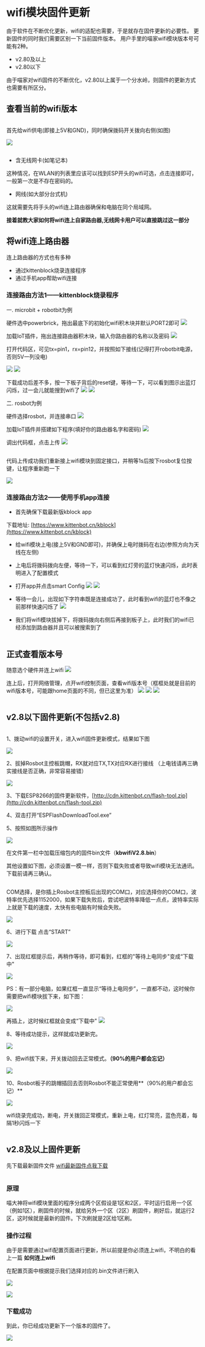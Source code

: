 # wifi模块固件更新 

由于软件在不断优化更新，wifi的适配也需要，于是就存在固件更新的必要性。 
更新固件的同时我们需要区别一下当前固件版本。
用户手里的喵家wifi模块版本号可能有2种。 

- v2.80及以上
- v2.80以下  

由于喵家对wifi固件的不断优化，v2.80以上属于一个分水岭，则固件的更新方式也需要有所区分。  

## 查看当前的wifi版本

```important:: 要查看当前wifi版本，第一件事就是需要先连接wifi，而后才位于kittenblock的wifi管理面板中查看信息。
``` 

首先给wifi供电(即接上5V和GND)，同时确保拨码开关拨向右侧(如图)

![](images/wifiUG_1.png) 

```important:: 接着是确认连接wifi存在2种情况，分别就是你使用的电脑是否含有无线网卡
```

- 含无线网卡(如笔记本)  

这种情况，在WLAN的列表里应该可以找到ESP开头的wifi可选，点击连接即可，一般第一次是不存在密码的。 

- 网线(如大部分台式机) 

这就需要先将手头的wifi连上路由器确保和电脑在同个局域网。 

**接着就教大家如何将wifi连上自家路由器,无线网卡用户可以直接跳过这一部分**

## 将wifi连上路由器 

连上路由器的方式也有多种 

- 通过kittenblock烧录连接程序 
- 通过手机app帮助wifi连接 

### 连接路由方法1——kittenblock烧录程序 

一. microbit + robotbit为例  

硬件选中powerbrick，拖出最底下的初始化wifi积木块并默认PORT2即可 
![](images/wifiUG_2.png)  

加载IoT插件，拖出连接路由器积木块，输入你路由器的名称以及密码 
![](images/wifiUG_4.png)  

打开代码区，可见tx=pin1，rx=pin12，并按照如下接线(记得打开robotbit电源，否则5V一列没电)

![](images/wifiUG_3.png)
![](images/wifiUG_5.png)   

下载成功后差不多，按一下板子背后的reset键，等待一下，可以看到图示出蓝灯闪烁，过一会儿就能搜到wifi了
![](images/wifiUG_6.png)
![](images/wifiUG_7.png) 

二. rosbot为例 

硬件选择rosbot，并连接串口
![](images/wifiUG_11.png)  

加载IoT插件并搭建如下程序(填好你的路由器名字和密码)
![](images/wifiUG_12.png)   

调出代码框，点击上传
![](images/wifiUG_14.png)  

```attention:: 上传代码的时候需要提前将wifi模块拔掉
``` 

代码上传成功我们重新接上wifi模块到固定接口，并稍等1s后按下rosbot复位按键，让程序重新跑一下 

![](images/wifiUG_15.png)   

### 连接路由方法2——使用手机app连接 

- 首先确保下载最新版kblock app 

下载地址: [https://www.kittenbot.cn/kblock](https://www.kittenbot.cn/kblock) 

- 给wifi模块上电(接上5V和GND即可)，并确保上电时拨码在右边(参照方向为天线在左侧)

- 上电后将拨码拨向左便，等待一下，可以看到红灯旁的蓝灯快速闪烁，此时表明进入了配置模式 

- 打开app并点击smart Config
![](images/wifiUG_16.png) 
![](images/wifiUG_17.png)  

- 等待一会儿，出现如下字符串既是连接成功了，此时看到wifi的蓝灯也不像之前那样快速闪烁了 
![](images/wifiUG_18.png)  

- 我们将wifi模块拔掉下，将拨码拨向右侧后再接到板子上，此时我们的wifi已经添加到路由器并且可以被搜索到了 

```attention:: 拔下来是为了断电，这一步是必须的
```

## 正式查看版本号 

随意选个硬件并连上wifi 
![](images/wifiUG_7.png)  

连上后，打开网络管理，点开wifi控制页面，查看wifi版本号（框框处就是目前的wifi版本号，可能跟home页面的不同，但已这里为准）
![](images/wifiUG_8.png)
![](images/wifiUG_9.png)
![](images/wifiUG_10.png)  

```important:: 如此一来我们既了解了如何连上wifi并查看版本号，而后根据版本号选择以下的更新方式
``` 

## v2.8以下固件更新(不包括v2.8) 

```attention::如果是v2.8及以上用户，这一步可以跳过。更新固件要么使用rosbot，要么只能使用[USB转TTL模块]（淘宝可以搜到）
```

1、拨动wifi的设置开关，进入wifi固件更新模式，结果如下图

![](images/update01.png)

2、拔掉Rosbot主控板跳帽，RX就对应TX,TX对应RX进行接线 
（上电钱请再三确实接线是否正确，非常容易接错）

![](images/update02.jpg)


3、下载ESP8266的固件更新软件，[http://cdn.kittenbot.cn/flash-tool.zip](http://cdn.kittenbot.cn/flash-tool.zip)

4、双击打开“ESPFlashDownloadTool.exe”

5、按照如图所示操作

![](images/update03.jpg)



在文件第一栏中加载压缩包内的固件bin文件（**kbwifiV2.8.bin**）

其他设置如下图，必须设置一模一样，否则下载失败或者导致wifi模块无法通讯。下载前请再三确认。

```attention:: 左上角一定要勾上，不够相当于没选固件，烧了个寂寞
```

COM选择，是你插上Rosbot主控板后出现的COM口，对应选择你的COM口，波特率优先选择1152000，如果下载失败后，尝试吧波特率降低一点点，波特率实际上就是下载的速度，太快有些电脑有时候会失败。

![](images/update04.jpg)

6、进行下载
点击“START”

![](images/update05.jpg)

7、出现红框提示后，再稍作等待，即可看到，红框的"等待上电同步"变成“下载中"

![](images/update06.jpg)

PS：有一部分电脑，如果红框一直显示“等待上电同步”，一直都不动，这时候你需要把wifi模块拔下来，如下图：

![](images/update07.jpg)

再插上，这时候红框就会变成“下载中"
![](images/update08.jpg)

8、等待成功提示，这样就成功更新完。

![](images/update09.jpg)
  
9、把wifi拔下来，开关拨动回去正常模式。**（90%的用户都会忘记）**

![](images/update10.png)

10、Rosbot板子的跳帽插回去否则Rosbot不能正常使用**（90%的用户都会忘记）**
  
![](images/update11.png) 

wifi烧录完成功，断电，开关拨回正常模式，重新上电，红灯常亮，蓝色亮着，每隔1秒闪烁一下  

```attention:: 如果更新失败了，请重新再尝试一下，检查下步骤是否错误或者是否遗漏。更新完请继续下面章节的更新
```



 
## v2.8及以上固件更新
 
先下载最新固件文件 
[wifi最新固件点我下载](https://cdn.kittenbot.cn/wifiBIN/wifiV285.zip) 

```important:: v2.8的以上wifi的革新就是利用网页给wifi刷固件
``` 

### 原理
喵大神将wifi模块里面的程序分成两个区假设是1区和2区，平时运行启用一个区（例如1区），刷固件的时候，就给另外一个区（2区）刷固件，刷好后，就运行2区，这时候就是最新的固件。下次刷就是2区给1区刷。 

### 操作过程 

由于是需要通过wifi配置页面进行更新，所以前提是你必须连上wifi，不明白的看上一篇 **如何连上wifi** 

在配置页面中根据提示我们选择对应的.bin文件进行刷入 

![](images/15.png) 

![](images/16.png) 

### 下载成功

到此，你已经成功更新下一个版本的固件了。

![](images/18.png) 





